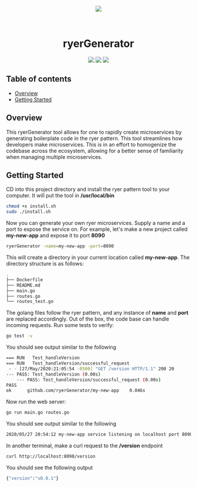 <p align="center">
  <a href="https://www.fathom5.co/" target="_blank"><img src="https://static.wixstatic.com/media/3d35e8_264823a2b86b409e9615664cd09d57da~mv2.png/v1/fill/w_218,h_45,al_c,q_85,usm_0.66_1.00_0.01/3d35e8_264823a2b86b409e9615664cd09d57da~mv2.webp"/></a>
</p>

<br>

<h1 align="center">ryerGenerator</h1>

<p align="center">
  <a href="https://docs.python.org/3/index.html" target="_blank"><img src="https://img.shields.io/badge/Golang-1.15-green"/></a>
  <a href="https://docs.python.org/3/index.html" target="_blank"><img src="https://img.shields.io/badge/Bash-yellow"/></a>
  <a href="https://travis-ci.org/mingrammer/pyreportcard" target="_blank"><img src="https://travis-ci.org/mingrammer/pyreportcard.svg?branch=master"/></a>
</p>

<h2>Table of contents</h2>
<p>
  <ul>
    <li><a href="https://github.com/FATHOM5/ryerGenerator/blob/master/README.md#overview">Overview</a></li>
    <li><a href="https://github.com/FATHOM5/ryerGenerator/blob/master/README.md#getting-started">Getting Started</a></li>
  </ul>
</p>

<h2>Overview</h2>

<p>
  This ryerGenerator tool allows for one to rapidly create microservices by generating boilerplate code in the ryer pattern. 
  This tool streamlines how developers make microservices. This is in an effort to homogenize the codebase across the ecosystem, 
  allowing for a better sense of familiarity when managing multiple microservices. 
</p>

<h2>Getting Started</h2>

<p>
  CD into this project directory and install the ryer pattern tool to your computer. It will put the tool in <strong>/usr/local/bin</strong>
</p>

```bash
chmod +x install.sh
sudo ./install.sh
```

<p>
  Now you can generate your own ryer microservices. Supply a name and a port to expose the service on. For example, let's make a new project called <strong>my-new-app</strong> and expose it to port <strong>8090</strong>
</p>

```bash
ryerGenerator -name=my-new-app -port=8090
```

<p>
  This will create a directory in your current location called <strong>my-new-app</strong>. The directory structure is as follows:
</p>

```bash
.
├── Dockerfile
├── README.md
├── main.go
├── routes.go
└── routes_test.go
```

<p>
  The golang files follow the ryer pattern, and any instance of <strong>name</strong> and <strong>port</strong> are replaced 
  accordingly. Out of the box, the code base can handle incoming requests. Run some tests to verify:
</p>

```bash
go test -v
```

<p>
  You should see output similar to the following
</p>

```bash
=== RUN   Test_handleVersion
=== RUN   Test_handleVersion/successful_request
 - - [27/May/2020:21:05:54 -0500] "GET /version HTTP/1.1" 200 20
--- PASS: Test_handleVersion (0.00s)
    --- PASS: Test_handleVersion/successful_request (0.00s)
PASS
ok      github.com/ryerGenerator/my-new-app    0.046s
```

<p>
  Now run the web server:
</p>

```bash
go run main.go routes.go
```
<p>
  You should see output similar to the following
</p>

```bash
2020/05/27 20:54:12 my-new-app service listening on localhost port 8090
```
<p>
  In another terminal, make a curl request to the <strong>/version</strong> endpoint
</p>

```bash
curl http://localhost:8090/version
```

<p>
  You should see the following output
</p>

```bash
{"version":"v0.0.1"}
```
